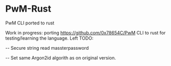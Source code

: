 # PwM-Rust
PwM CLI ported to rust

Work in progress: porting https://github.com/0x78654C/PwM CLI to rust for testing/learning the language.
Left TODO:
 
 -- Secure string read massterpassword
 
 -- Set same Argon2id algorith as on original version.
